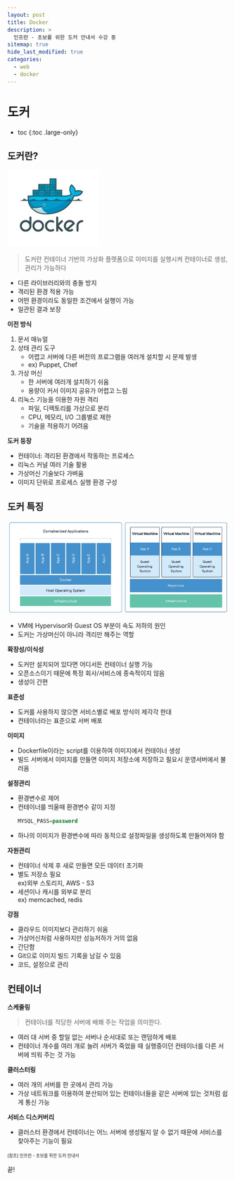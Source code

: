 ```yaml
---
layout: post
title: Docker
description: >
  인프런 - 초보를 위한 도커 안내서 수강 중
sitemap: true
hide_last_modified: true
categories:
  - web
  - docker
---
```


# 도커

* toc
{:toc .large-only}

## 도커란?

![그림1](/assets/img/docker/docker.JPG)

> 도커란 컨테이너 기반의 가상화 플랫폼으로 이미지를 실행시켜 컨테이너로 생성, 관리가 가능하다

- 다른 라이브러리와의 충돌 방지
- 격리된 환경 적용 가능
- 어떤 환경이라도 동일한 조건에서 실행이 가능
- 일관된 결과 보장

__이전 방식__

1. 문서 매뉴얼
2. 상태 관리 도구
    - 어렵고 서버에 다른 버전의 프로그램을 여러개 설치할 시 문제 발생
    - ex) Puppet, Chef
3. 가상 머신
    - 한 서버에 여러개 설치하기 쉬움
    - 용량이 커서 이미지 공유가 어렵고 느림
4. 리눅스 기능을 이용한 자원 격리
    - 파일, 디렉토리를 가상으로 분리
    - CPU, 메모리, I/O 그룹별로 제한
    - 기술을 적용하기 어려움

__도커 등장__

- 컨테이너: 격리된 환경에서 작동하는 프로세스
- 리눅스 커널 여러 기술 활용
- 가상머신 기술보다 가벼움
- 이미지 단위로 프로세스 실행 환경 구성

## 도커 특징

![그림2](/assets/img/docker/dockerVsVm.JPG)

- VM에 Hypervisor와 Guest OS 부분이 속도 저하의 원인
- 도커는 가상머신이 아니라 격리만 해주는 역할

__확장성/이식성__

- 도커만 설치되어 있다면 어디서든 컨테이너 실행 가능
- 오픈소스이기 때문에 특정 회사/서비스에 종속적이지 않음
- 생성이 간편

__표준성__

- 도커를 사용하지 않으면 서비스별로 배포 방식이 제각각
한대
- 컨테이너라는 표준으로 서버 배포

__이미지__

- Dockerfile이라는 script를 이용하여 이미지에서 컨테이너 생성
- 빌드 서버에서 이미지를 만들면 이미지 저장소에 저장하고 필요시 운영서버에서 불러옴

__설정관리__

- 환경변수로 제어
- 컨테이너를 띄울때 환경변수 같이 지정
  ```sql
  MYSQL_PASS=password
  ```
- 하나의 이미지가 환경변수에 따라 동적으로 설정파일을 생성하도록 만들어져야 함

__자원관리__

- 컨테이너 삭제 후 새로 만들면 모든 데이터 초기화
- 별도 저장소 필요  
  ex)외부 스토리지, AWS - S3
- 세션이나 캐시를 외부로 분리  
  ex) memcached, redis

__강점__

- 클라우드 이미지보다 관리하기 쉬움
- 가상머신처럼 사용하지만 성능저하가 거의 없음
- 간단함
- Git으로 이미지 빌드 기록을 남길 수 있음
- 코드, 설정으로 관리

## 컨테이너

__스케줄링__

> 컨테이너를 적당한 서버에 배퐤 주는 작업을 의미한다. 

- 여러 대 서버 중 할일 없는 서버나 순서대로 또는 랜덤하게 배포
- 컨테이너 개수를 여러 개로 늘려 서버가 죽었을 때 실행중이던 컨테이너를 다른 서버에 띄워 주는 것 가능

__클러스터링__

- 여러 개의 서버를 한 곳에서 관리 가능
- 가상 네트워크를 이용하여 분산되어 있는 컨테이너들을 같은 서버에 있는 것처럼 쉽게 통신 가능

__서비스 디스커버리__

- 클러스터 환경에서 컨테이너는 어느 서버에 생성될지 알 수 없기 때문에 서비스를 찾아주는 기능이 필요 

<span style="font-size:70%">[참조] 인프런 - 초보를 위한 도커 안내서

끝!
